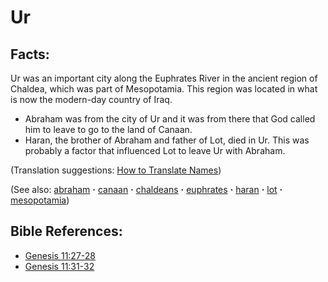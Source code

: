 # Ur #

## Facts: ##

Ur was an important city along the Euphrates River in the ancient region of Chaldea, which was part of Mesopotamia. This region was located in what is now the modern-day country of Iraq.

* Abraham was from the city of Ur and it was from there that God called him to leave to go to the land of Canaan.
* Haran, the brother of Abraham and father of Lot, died in Ur. This was probably a factor that influenced Lot to leave Ur with Abraham.

(Translation suggestions: [How to Translate Names](https://git.door43.org/Door43/en-ta-translate-vol1/src/master/content/translate_names.md))

(See also: [abraham](../other/abraham.md) **·** [canaan](../other/canaan.md) **·** [chaldeans](../other/chaldeans.md) **·** [euphrates](../other/euphrates.md) **·** [haran](../other/haran.md) **·** [lot](../other/lot.md) **·** [mesopotamia](../other/mesopotamia.md))

## Bible References: ##

* [Genesis 11:27-28](https://door43.org/en/bible/notes/gen/11/27)
* [Genesis 11:31-32](https://door43.org/en/bible/notes/gen/11/31)

